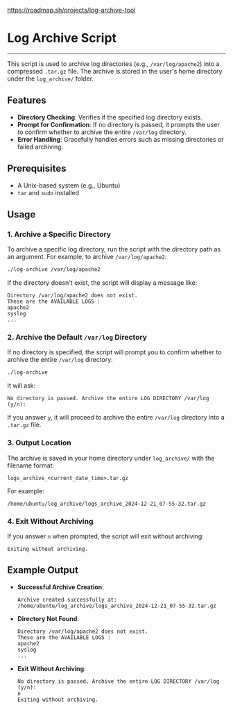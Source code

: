 https://roadmap.sh/projects/log-archive-tool

# Log Archive Script
---

This script is used to archive log directories (e.g., `/var/log/apache2`) into a compressed `.tar.gz` file. The archive is stored in the user's home directory under the `log_archive/` folder.

## Features

- **Directory Checking**: Verifies if the specified log directory exists.
- **Prompt for Confirmation**: If no directory is passed, it prompts the user to confirm whether to archive the entire `/var/log` directory.
- **Error Handling**: Gracefully handles errors such as missing directories or failed archiving.

## Prerequisites

- A Unix-based system (e.g., Ubuntu)
- `tar` and `sudo` installed

## Usage

### 1. **Archive a Specific Directory**

To archive a specific log directory, run the script with the directory path as an argument. For example, to archive `/var/log/apache2`:

```bash
./log-archive /var/log/apache2
```

If the directory doesn't exist, the script will display a message like:

```
Directory /var/log/apache2 does not exist.
These are the AVAILABLE LOGS :
apache2
syslog
...
```

### 2. **Archive the Default `/var/log` Directory**

If no directory is specified, the script will prompt you to confirm whether to archive the entire `/var/log` directory:

```bash
./log-archive
```

It will ask:

```
No directory is passed. Archive the entire LOG DIRECTORY /var/log (y/n):
```

If you answer `y`, it will proceed to archive the entire `/var/log` directory into a `.tar.gz` file.

### 3. **Output Location**

The archive is saved in your home directory under `log_archive/` with the filename format:

```
logs_archive_<current_date_time>.tar.gz
```

For example:

```
/home/ubuntu/log_archive/logs_archive_2024-12-21_07-55-32.tar.gz
```

### 4. **Exit Without Archiving**

If you answer `n` when prompted, the script will exit without archiving:

```
Exiting without archiving.
```

## Example Output

- **Successful Archive Creation**:
    
    ```
    Archive created successfully at: /home/ubuntu/log_archive/logs_archive_2024-12-21_07-55-32.tar.gz
    ```
    
- **Directory Not Found**:
    
    ```
    Directory /var/log/apache2 does not exist.
    These are the AVAILABLE LOGS :
    apache2
    syslog
    ...
    ```
    
- **Exit Without Archiving**:
    
    ```
    No directory is passed. Archive the entire LOG DIRECTORY /var/log (y/n):
    n
    Exiting without archiving.
    ```
    
